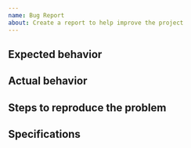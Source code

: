 ```yaml
---
name: Bug Report
about: Create a report to help improve the project
---
```


## Expected behavior

<!-- Required -->

## Actual behavior

<!-- Required -->

## Steps to reproduce the problem

<!-- Required - List in details the steps to reproduce the actual behavior -->

## Specifications

<!-- Required - List your local specifications (version, platform, subsystem, etc.) -->
